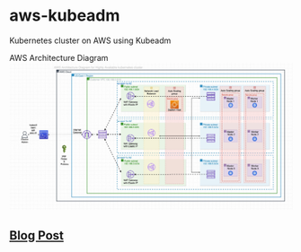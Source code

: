 # aws-kubeadm

Kubernetes cluster on AWS using Kubeadm

AWS Architecture Diagram
![Preview](https://raw.githubusercontent.com/piyushkashyap2001/aws-kubeadm/main/aws-kubeadm.jpg)

## [Blog Post](https://piyushkashyap.net/2021/08/31/Self-managed-highly-available-kubernetes-cluster-on-AWS-using-kubeadm/)
